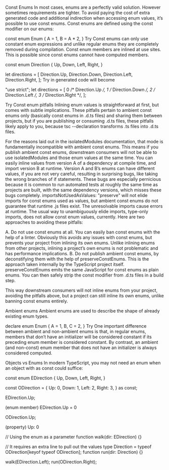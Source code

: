 Const Enums
In most cases, enums are a perfectly valid solution. However sometimes requirements are tighter. To avoid paying the cost of extra generated code and additional indirection when accessing enum values, it’s possible to use const enums. Const enums are defined using the const modifier on our enums:

const enum Enum {
  A = 1,
  B = A * 2,
}
Try
Const enums can only use constant enum expressions and unlike regular enums they are completely removed during compilation. Const enum members are inlined at use sites. This is possible since const enums cannot have computed members.

const enum Direction {
  Up,
  Down,
  Left,
  Right,
}
 
let directions = [
  Direction.Up,
  Direction.Down,
  Direction.Left,
  Direction.Right,
];
Try
in generated code will become

"use strict";
let directions = [
    0 /* Direction.Up */,
    1 /* Direction.Down */,
    2 /* Direction.Left */,
    3 /* Direction.Right */,
];
 
Try
Const enum pitfalls
Inlining enum values is straightforward at first, but comes with subtle implications. These pitfalls pertain to ambient const enums only (basically const enums in .d.ts files) and sharing them between projects, but if you are publishing or consuming .d.ts files, these pitfalls likely apply to you, because tsc --declaration transforms .ts files into .d.ts files.

For the reasons laid out in the isolatedModules documentation, that mode is fundamentally incompatible with ambient const enums. This means if you publish ambient const enums, downstream consumers will not be able to use isolatedModules and those enum values at the same time.
You can easily inline values from version A of a dependency at compile time, and import version B at runtime. Version A and B’s enums can have different values, if you are not very careful, resulting in surprising bugs, like taking the wrong branches of if statements. These bugs are especially pernicious because it is common to run automated tests at roughly the same time as projects are built, with the same dependency versions, which misses these bugs completely.
importsNotUsedAsValues: "preserve" will not elide imports for const enums used as values, but ambient const enums do not guarantee that runtime .js files exist. The unresolvable imports cause errors at runtime. The usual way to unambiguously elide imports, type-only imports, does not allow const enum values, currently.
Here are two approaches to avoiding these pitfalls:

A. Do not use const enums at all. You can easily ban const enums with the help of a linter. Obviously this avoids any issues with const enums, but prevents your project from inlining its own enums. Unlike inlining enums from other projects, inlining a project’s own enums is not problematic and has performance implications. B. Do not publish ambient const enums, by deconstifying them with the help of preserveConstEnums. This is the approach taken internally by the TypeScript project itself. preserveConstEnums emits the same JavaScript for const enums as plain enums. You can then safely strip the const modifier from .d.ts files in a build step.

This way downstream consumers will not inline enums from your project, avoiding the pitfalls above, but a project can still inline its own enums, unlike banning const enums entirely.

Ambient enums
Ambient enums are used to describe the shape of already existing enum types.

declare enum Enum {
  A = 1,
  B,
  C = 2,
}
Try
One important difference between ambient and non-ambient enums is that, in regular enums, members that don’t have an initializer will be considered constant if its preceding enum member is considered constant. By contrast, an ambient (and non-const) enum member that does not have an initializer is always considered computed.

Objects vs Enums
In modern TypeScript, you may not need an enum when an object with as const could suffice:

const enum EDirection {
  Up,
  Down,
  Left,
  Right,
}
 
const ODirection = {
  Up: 0,
  Down: 1,
  Left: 2,
  Right: 3,
} as const;
 
EDirection.Up;
           
(enum member) EDirection.Up = 0
 
ODirection.Up;
           
(property) Up: 0
 
// Using the enum as a parameter
function walk(dir: EDirection) {}
 
// It requires an extra line to pull out the values
type Direction = typeof ODirection[keyof typeof ODirection];
function run(dir: Direction) {}
 
walk(EDirection.Left);
run(ODirection.Right);